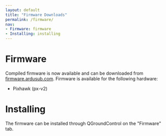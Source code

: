 ```yaml
---
layout: default
title: "Firmware Downloads"
permalink: /firmware/
nav:
- Firmware: firmware
- Installing: installing
---
```


# Firmware

Compiled firmware is now available and can be downloaded from [firmware.ardusub.com](http://firmware.ardusub.com). Firmware is available for the following hardware:

* Pixhawk (px-v2)

# Installing

The firmware can be installed through QGroundControl on the "Firmware" tab.